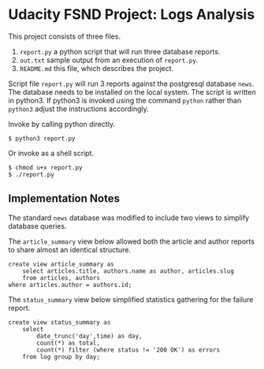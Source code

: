 # Udacity FSND Project: Logs Analysis

This project consists of three files.
1. `report.py` a python script that will run three database reports.
2. `out.txt` sample output from an execution of `report.py`.
3. `README.md` this file, which describes the project.

Script file `report.py` will run 3 reports against the postgresql database
`news`. The database needs to be installed on the local system. The script is
written in python3. If python3 is invoked using the command `python` rather
than `python3` adjust the instructions accordingly.

Invoke by calling python directly.

```
$ python3 report.py
```

Or invoke as a shell script.

```
$ chmod u+x report.py
$ ./report.py
```

## Implementation Notes

The standard `news` database was modified to include two views to simplify
database queries.

The `article_summary` view below allowed both the article and author reports
to share almost an identical structure.

```
create view article_summary as
	select articles.title, authors.name as author, articles.slug
	from articles, authors
where articles.author = authors.id;
```

The `status_summary` view below simplified statistics gathering for the
failure report.

```
create view status_summary as
	select
		date_trunc('day',time) as day,
		count(*) as total,
		count(*) filter (where status != '200 OK') as errors
	from log group by day;
```
